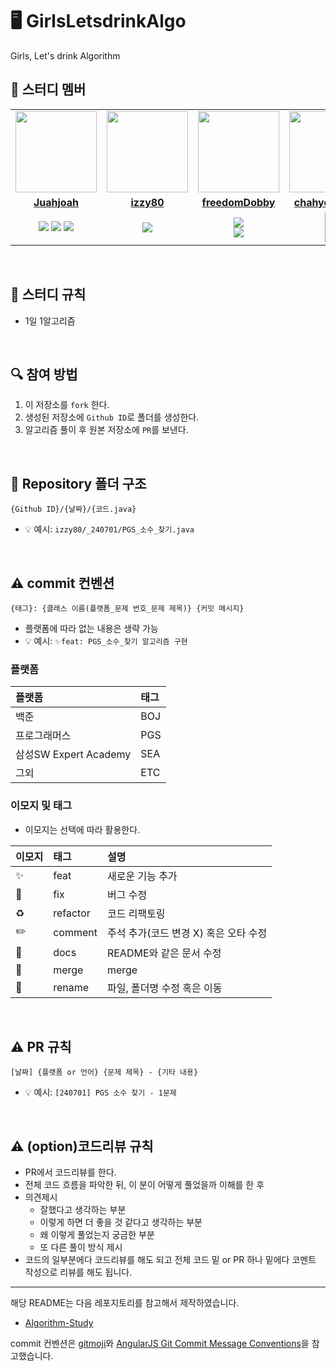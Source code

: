 # 🖥️ GirlsLetsdrinkAlgo

Girls, Let's drink Algorithm

## 🤖 스터디 멤버

<!--- 스택 뱃지 -->
<!---
<img src="https://img.shields.io/badge/javascript-F7DF1E?style=for-the-badge&logo=javascript&logoColor=black"><br/>
<img src="https://img.shields.io/badge/Java-007396?style=for-the-badge&logo=java&logoColor=white"><br/>
<img src="https://img.shields.io/badge/Python-3776AB?style=for-the-badge&logo=python&logoColor=white">
--->
<table>
 <tr>
    <td align="center"><a href="https://github.com/Juahjoah"><img src="https://avatars.githubusercontent.com/Juahjoah" width="130px;" alt=""></a></td>
    <td align="center"><a href="https://github.com/izzy80"><img src="https://avatars.githubusercontent.com/izzy80" width="130px;" alt=""></a></td>
    <td align="center"><a href="https://github.com/freedomDobby"><img src="https://avatars.githubusercontent.com/freedomDobby" width="130px;" alt=""></a></td>
    <td align="center"><a href="https://github.com/chahyechahye"><img src="https://avatars.githubusercontent.com/chahyechahye" width="130px;" alt=""></a></td>
  </tr>
  <tr>
    <td align="center"><a href="https://github.com/Juahjoah"><b>Juahjoah</b></a></td>
    <td align="center"><a href="https://github.com/izzy80"><b>izzy80</b></a></td>
    <td align="center"><a href="https://github.com/freedomDobby"><b>freedomDobby</b></a></td>
    <td align="center"><a href="https://github.com/chahyechahye"><b>chahyechahye</b></a></td>
  </tr>
  <tr> 
    <td align="center"><img src="https://img.shields.io/badge/javascript-F7DF1E?style=for-the-badge&logo=javascript&logoColor=black">
    <img src="https://img.shields.io/badge/Python-3776AB?style=for-the-badge&logo=python&logoColor=white">
    <img src="https://img.shields.io/badge/MySQL-4479A1?style=flat-square&logo=MySQL&logoColor=white"/>
    </td>
    <td align="center"><img src="https://img.shields.io/badge/Java-007396?style=for-the-badge&logo=java&logoColor=white"></td>
    <td align="center"><img src="https://img.shields.io/badge/javascript-F7DF1E?style=for-the-badge&logo=javascript&logoColor=black"><br/><img src="https://img.shields.io/badge/Java-007396?style=for-the-badge&logo=java&logoColor=white"></td>
    <td align="center"><img src="https://img.shields.io/badge/javascript-F7DF1E?style=for-the-badge&logo=javascript&logoColor=black"><br/>
<img src="https://img.shields.io/badge/Java-007396?style=for-the-badge&logo=java&logoColor=white"><br/>
<img src="https://img.shields.io/badge/Python-3776AB?style=for-the-badge&logo=python&logoColor=white"> </td>
  </tr> 
</table>

<br/>

## 📌 스터디 규칙

- 1일 1알고리즘

<br/>

## 🔍 참여 방법

1. 이 저장소를 `fork` 한다.
2. 생성된 저장소에 `Github ID`로 폴더를 생성한다.
3. 알고리즘 풀이 후 원본 저장소에 `PR`를 보낸다.

<br/>

## 📁 Repository 폴더 구조

```
{Github ID}/{날짜}/{코드.java}
```

- 💡 예시: `izzy80/_240701/PGS_소수_찾기.java`

<br/>

## ⚠️ commit 컨벤션

```
{태그}: {클래스 이름(플랫폼_문제 번호_문제 제목)} {커밋 메시지}
```

- 플랫폼에 따라 없는 내용은 생략 가능
- 💡 예시: `✨feat: PGS_소수_찾기 알고리즘 구현`

### 플랫폼

| 플랫폼                | 태그 |
| :-------------------- | :--- |
| 백준                  | BOJ  |
| 프로그래머스          | PGS  |
| 삼성SW Expert Academy | SEA  |
| 그외                  | ETC  |

### 이모지 및 태그

- 이모지는 선택에 따라 활용한다.

| 이모지 | 태그     | 설명                                  |
| :----- | :------- | :------------------------------------ |
| ✨     | feat     | 새로운 기능 추가                      |
| 🐛     | fix      | 버그 수정                             |
| ♻️     | refactor | 코드 리팩토링                         |
| ✏️     | comment  | 주석 추가(코드 변경 X) 혹은 오타 수정 |
| 📝     | docs     | README와 같은 문서 수정               |
| 🔀     | merge    | merge                                 |
| 🚚     | rename   | 파일, 폴더명 수정 혹은 이동           |

<br/>

## ⚠️ PR 규칙

```
[날짜] {플랫폼 or 언어} {문제 제목} - {기타 내용}
```

- 💡 예시: `[240701] PGS 소수 찾기 - 1문제`

<br/>

## ⚠️ (option)코드리뷰 규칙

- PR에서 코드리뷰를 한다.
- 전체 코드 흐름을 파악한 뒤, 이 분이 어떻게 풀었을까 이해를 한 후
- 의견제시
  - 잘했다고 생각하는 부분
  - 이렇게 하면 더 좋을 것 같다고 생각하는 부분
  - 왜 이렇게 풀었는지 궁금한 부분
  - 또 다른 풀이 방식 제시
- 코드의 일부분에다 코드리뷰를 해도 되고 전체 코드 밑 or PR 하나 밑에다 코멘트 작성으로 리뷰를 해도 됩니다.
  <br/>

---

해당 README는 다음 레포지토리를 참고해서 제작하였습니다.

- [Algorithm-Study](https://github.com/CodeSquad-2023-BE-Study/Algorithm-Study)

commit 컨벤션은 [gitmoji](https://gitmoji.dev/)와 [AngularJS Git Commit Message Conventions](https://gist.github.com/stephenparish/9941e89d80e2bc58a153)을 참고했습니다.
